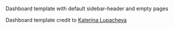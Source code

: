 Dashboard template with default sidebar-header and empty pages 

Dashboard template credit to [Katerina Lupacheva](https://github.com/KaterinaLupacheva/nextjs-dashboard-layout.git)
